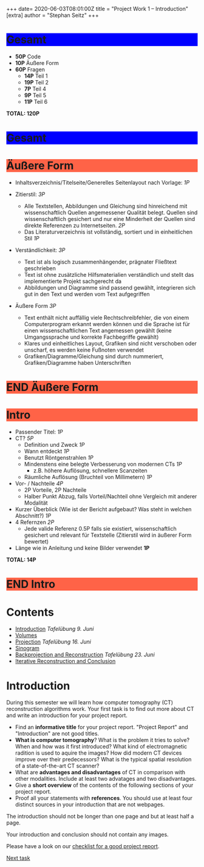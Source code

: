 +++
date= 2020-06-03T08:01:00Z
title = "Project Work 1 – Introduction"
[extra]
author = "Stephan Seitz"
+++

<h1 style="background-color:Blue;">Gesamt</h1>

 - **50P** Code
 - **10P** Äußere Form
 - **60P** Fragen
    - **14P** Teil 1
    - **19P** Teil 2
    - **7P** Teil 4
    - **9P** Teil 5
    - **11P** Teil 6

**TOTAL: 120P**

<h1 style="background-color:Blue;">Gesamt</h1>

<h1 style="background-color:Tomato;">Äußere Form</h1>

- Inhaltsverzeichnis/Titelseite/Generelles Seitenlayout nach Vorlage: *1P* 

- Zitierstil: *3P* 

    - Alle Textstellen, Abbildungen und Gleichung sind hinreichend mit wissenschaftlich Quellen angemessener Qualität belegt.
Quellen sind wissenschaftlich gesichert und nur eine Minderheit der Quellen sind direkte Referenzen zu Internetseiten. *2P*
    - Das Literaturverzeichnis ist vollständig, sortiert und in einheitlichen Stil *1P*

- Verständlichkeit: *3P* 
    - Text ist als logisch zusammenhängender, prägnater Fließtext geschrieben
    - Text ist ohne zusätzliche Hilfsmaterialien verständlich und stellt das implementierte Projekt sachgerecht da
    - Abbildungen und Diagramme sind passend gewählt, integrieren sich gut in den Text und werden vom Text aufgegriffen
- Äußere Form *3P*
    - Text enthält nicht auffällig viele Rechtschreibfehler, die von einem Computerprogram erkannt werden können
und die Sprache ist für einen wissenschaftlichen Text angemessen gewählt (keine Umgangssprache und korrekte Fachbegriffe gewählt)
    - Klares und einheitliches Layout, Grafiken sind nicht verschoben oder unscharf, es werden keine Fußnoten verwendet
    - Grafiken/Diagramme/Gleichung sind durch nummeriert, Grafiken/Diagramme haben Unterschriften

<h1 style="background-color:Tomato;">END Äußere Form</h1>



<h1 style="background-color:Tomato;">Intro</h1>

- Passender Titel: *1P*
- CT? *5P*
    - Definition und Zweck *1P*
    - Wann entdeckt *1P*
    - Benutzt Röntgenstrahlen *1P*
    - Mindenstens eine belegte Verbesserung von modernen CTs *1P*
        - z.B. höhere Auflösung, schnellere Scanzeiten
    - Räumliche Auflösung (Bruchteil von Millimetern) *1P*
- Vor- / Nachteile *4P*
    - 2P Vorteile, 2P Nachteile
    - Halber Punkt Abzug, falls Vorteil/Nachteil ohne Vergleich mit anderer Modalität
- Kurzer Überblick (Wie ist der Bericht aufgebaut? Was steht in welchen Abschnitt?) *1P*
- 4 Refernzen *2P*
    - Jede valide Referenz 0.5P falls sie existiert, wissenschaftlich gesichert und relevant für Textstelle (Zitierstil wird in äußerer Form bewertet)
- Länge wie in Anleitung und keine Bilder verwendet **1P**

**TOTAL: 14P**

<h1 style="background-color:Tomato;">END Intro</h1>

# Contents

- [Introduction](../introduction) *Tafelübung 9. Juni*
- [Volumes](../volume)
- [Projection](../projection) *Tafelübung 16. Juni*
- [Sinogram](../sinogram)
- [Backprojection and Reconstruction](../backprojection) *Tafelübung 23. Juni*
- [Iterative Reconstruction and Conclusion](../reconstruction)

<!--# Our Goal-->

<!--The goal for this year project work is to reconstruct a computer tomography (CT) volume from multiple (simulated) X-ray images.-->
<!--You can download these images from studOn.-->

<!--Open ImageJ in a file `src/main/java/project/Playground.java`. Use this file to try things out. We won't correct it.-->

<!--```java-->
<!--package project;-->

<!--class Playground {-->

<!--public static void main(String[] args) {-->
<!--(new ij.ImageJ()).exitWhenQuitting(true);-->

<!--}-->

<!--}-->
<!--```-->

<!--Open `projections.tif` by dragging it onto ImageJ.-->

<!--<video controls loop>-->
  <!--<source src="../drag_drop.webm" type="video/webm">-->
<!--</video> -->

<!--**HINT FOR TUTORS: NEEDS TO BE REPLACED BY REAL PROJECTIONS!!!**-->

# Introduction

During this semester we will learn how computer tomography (CT) reconstruction algorithms work.
Your first task is to find out more about CT and write an introduction for your project report.

- Find an **informative title** for your project report. "Project Report" and "Introduction" are not good titles.
- **What is computer tomography**?
  What is the problem it tries to solve? When and how was it first introduced?
  What kind of electromagnetic radition is used to aquire the images?
  How did modern CT devices improve over their predecessors? What is the typical spatial resolution of a state-of-the-art CT scanner?
- What are **advantages and disadvantages** of CT in comparison with other modalities. Include at least two advatages and
  two disadvantages.
- Give a **short overview** of the contents of the following sections of your project report.
- Proof all your statements with **references**. You should use at least four distinct sources in your introduction that are
  not webpages.


The introduction should not be longer than one page and but at least half a page. 


Your introduction and conclusion should not contain any images.

Please have a look on our [checklist for a good project report](../checklist).
<!--Whenever we refer to the maximum length of a section we're not counting figures and tables and just consider the length-->
<!--of the text.-->

[Next task](../volume)

